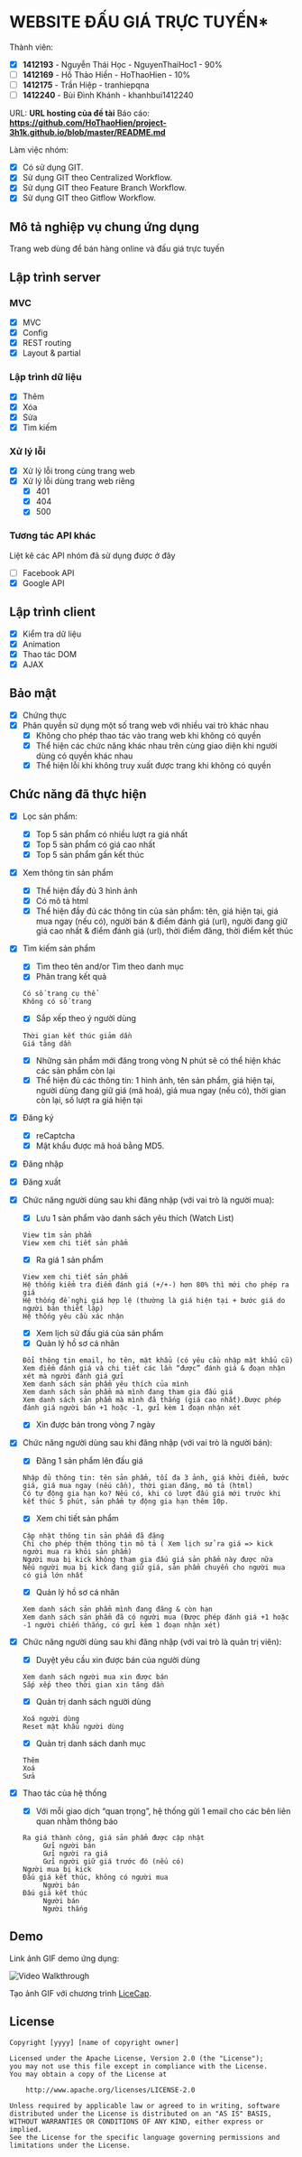 # WEBSITE ĐẤU GIÁ TRỰC TUYẾN*

Thành viên:
* [x] **1412193** - Nguyễn Thái Học - NguyenThaiHoc1 - 90%
* [ ] **1412169** - Hồ Thảo Hiền - HoThaoHien - 10%
* [ ] **1412175** - Trần Hiệp - tranhiepqna
* [ ] **1412240** - Bùi Đình Khánh - khanhbui1412240

URL: **URL hosting của đề tài**
Báo cáo: **https://github.com/HoThaoHien/project-3h1k.github.io/blob/master/README.md**

Làm việc nhóm:
* [X] Có sử dụng GIT.
* [X] Sử dụng GIT theo Centralized Workflow.
* [X] Sử dụng GIT theo Feature Branch Workflow.
* [X] Sử dụng GIT theo Gitflow Workflow.

## Mô tả nghiệp vụ chung ứng dụng
Trang web dùng để bán hàng online và đấu giá trực tuyến 

## Lập trình server
### MVC
* [X] MVC
* [X] Config
* [X] REST routing
* [X] Layout & partial

### Lập trình dữ liệu
* [X] Thêm
* [X] Xóa
* [X] Sửa
* [X] Tìm kiếm

### Xử lý lỗi
* [X] Xử lý lỗi trong cùng trang web
* [X] Xử lý lỗi dùng trang web riêng
   * [X] 401
   * [X] 404
   * [X] 500

### Tương tác API khác
Liệt kê các API nhóm đã sử dụng được ở đây
* [ ] Facebook API
* [X] Google API

## Lập trình client
* [X] Kiểm tra dữ liệu
* [X] Animation
* [X] Thao tác DOM
* [X] AJAX

## Bảo mật
* [X] Chứng thực 
* [X] Phân quyền sử dụng một số trang web với nhiều vai trò khác nhau
   * [X] Không cho phép thao tác vào trang web khi không có quyền
   * [X] Thể hiện các chức năng khác nhau trên cùng giao diện khi người dùng có quyền khác nhau
   * [X] Thể hiện lỗi khi không truy xuất được trang khi không có quyền

## Chức năng đã thực hiện
* [X] Lọc sản phẩm: 
   * [X] Top 5 sản phẩm có nhiều lượt ra giá nhất
   * [X] Top 5 sản phẩm có giá cao nhất
   * [X] Top 5 sản phẩm gần kết thúc

* [X] Xem thông tin sản phẩm
   * [X] Thể hiện đầy đủ 3 hình ảnh
   * [X] Có mô tả html
   * [X] Thể hiện đầy đủ các thông tin của sản phẩm: tên, giá hiện tại, giá mua ngay (nếu có), người bán & điểm đánh giá (url), người đang giữ giá cao nhất & điểm đánh giá (url), thời điểm đăng, thời điểm kết thúc
   
* [X] Tìm kiếm sản phẩm
   * [X] Tìm theo tên and/or Tìm theo danh mục
   * [X] Phân trang kết quả
    ```
    Có số trang cụ thể
    Không có số trang
    ```
   * [X] Sắp xếp theo ý người dùng
    ```
    Thời gian kết thúc giảm dần
    Giá tăng dần
    ```
   * [X] Những sản phẩm mới đăng trong vòng N phút sẽ có thể hiện khác các sản phẩm còn lại
   * [X] Thể hiện đủ các thông tin: 1 hình ảnh, tên sản phẩm, giá hiện tại, người dùng đang giữ giá (mã hoá), giá mua ngay (nếu có), thời gian còn lại, số lượt ra giá hiện tại
* [X] Đăng ký
   * [X] reCaptcha
   * [X] Mật khẩu được mã hoá bằng MD5.
* [X] Đăng nhập
* [X] Đăng xuất 
* [X] Chức năng người dùng sau khi đăng nhập (với vai trò là người mua):
   * [X] Lưu 1 sản phẩm vào danh sách yêu thích (Watch List)
   ```
   View tìm sản phẩm
   View xem chi tiết sản phẩm
   ```
   * [X] Ra giá 1 sản phẩm
  ```
  View xem chi tiết sản phẩm
  Hệ thống kiểm tra điểm đánh giá (+/+-) hơn 80% thì mới cho phép ra giá
  Hệ thống đề nghị giá hợp lệ (thường là giá hiện tại + bước giá do người bán thiết lập)
  Hệ thống yêu cầu xác nhận
  ```
   * [X] Xem lịch sử đấu giá của sản phẩm
   * [X] Quản lý hồ sơ cá nhân
   ```
   Đổi thông tin email, họ tên, mật khẩu (có yêu cầu nhập mật khẩu cũ)
   Xem điểm đánh giá và chi tiết các lần “được” đánh giá & đoạn nhận xét mà người đánh giá gửi
   Xem danh sách sản phẩm yêu thích của mình
   Xem danh sách sản phẩm mà mình đang tham gia đấu giá
   Xem danh sách sản phẩm mà mình đã thắng (giá cao nhất).Được phép đánh giá người bán +1 hoặc -1, gửi kèm 1 đoạn nhận xét
    ```
   * [X] Xin được bán trong vòng 7 ngày

* [X] Chức năng người dùng sau khi đăng nhập (với vai trò là người bán):

   * [X] Đăng 1 sản phẩm lên đấu giá
    ```
    Nhập đủ thông tin: tên sản phẩm, tối đa 3 ảnh, giá khởi điểm, bước giá, giá mua ngay (nếu cần), thời gian đăng, mô tả (html)
    Có tự động gia hạn ko? Nếu có, khi có lượt đấu giá mới trước khi kết thúc 5 phút, sản phẩm tự động gia hạn thêm 10p.
    ```
   * [X] Xem chi tiết sản phẩm
   ```
   Cập nhật thông tin sản phẩm đã đăng
   Chỉ cho phép thêm thông tin mô tả ( Xem lịch sử ra giá => kick người mua ra khỏi sản phẩm)
   Người mua bị kick không tham gia đấu giá sản phẩm này được nữa
   Nếu người mua bị kick đang giữ giá, sản phẩm chuyển cho người mua có giá lớn nhất
   ```
   * [X] Quản lý hồ sơ cá nhân
   ```
   Xem danh sách sản phẩm mình đang đăng & còn hạn
   Xem danh sách sản phẩm đã có người mua (Được phép đánh giá +1 hoặc -1 người chiến thắng, có gửi kèm 1 đoạn nhận xét)
   ```
    
* [X] Chức năng người dùng sau khi đăng nhập (với vai trò là quản trị viên):
   * [X] Duyệt yêu cầu xin được bán của người dùng
   ```
   Xem danh sách người mua xin được bán
   Sắp xếp theo thời gian xin tăng dần
   ```
  
   * [X] Quản trị danh sách người dùng
   ```
   Xoá người dùng
   Reset mật khẩu người dùng
   ```
   * [X] Quản trị danh sách danh mục
   ```
   Thêm
   Xoá
   Sửa
  ```
* [X] Thao tác của hệ thống

   * [X] Với mỗi giao dịch “quan trọng”, hệ thống gửi 1 email cho các bên liên quan nhằm thông báo
   ```
   Ra giá thành công, giá sản phẩm được cập nhật
		Gửi người bán
		Gửi người ra giá
		Gửi người giữ giá trước đó (nếu có)
   Người mua bị kick
   Đấu giá kết thúc, không có người mua
  		Người bán
   Đấu giá kết thúc
		Người bán
		Người thắng
   ```









## Demo

Link ảnh GIF demo ứng dụng:

![Video Walkthrough](demo.gif)

Tạo ảnh GIF với chương trình [LiceCap](http://www.cockos.com/licecap/).


## License

    Copyright [yyyy] [name of copyright owner]

    Licensed under the Apache License, Version 2.0 (the "License");
    you may not use this file except in compliance with the License.
    You may obtain a copy of the License at

        http://www.apache.org/licenses/LICENSE-2.0

    Unless required by applicable law or agreed to in writing, software
    distributed under the License is distributed on an "AS IS" BASIS,
    WITHOUT WARRANTIES OR CONDITIONS OF ANY KIND, either express or implied.
    See the License for the specific language governing permissions and
    limitations under the License.
